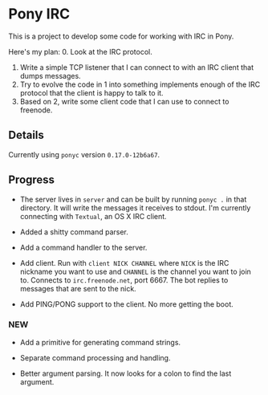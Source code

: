 # Pony IRC

This is a project to develop some code for working with IRC in Pony.

Here's my plan:
0. Look at the IRC protocol.
1. Write a simple TCP listener that I can connect to with an IRC client that dumps messages.
2. Try to evolve the code in 1 into something implements enough of the IRC protocol that the client is happy to talk to it.
3. Based on 2, write some client code that I can use to connect to freenode.

## Details

Currently using `ponyc` version `0.17.0-12b6a67`.

## Progress

* The server lives in `server` and can be built by running `ponyc .`
  in that directory. It will write the messages it receives to
  stdout. I'm currently connecting with `Textual`, an OS X IRC client.

* Added a shitty command parser.

* Add a command handler to the server.

* Add client. Run with `client NICK CHANNEL` where `NICK` is the IRC
  nickname you want to use and `CHANNEL` is the channel you want to
  join to. Connects to `irc.freenode.net`, port 6667. The bot replies
  to messages that are sent to the nick.

* Add PING/PONG support to the client. No more getting the boot.

### NEW

* Add a primitive for generating command strings.

* Separate command processing and handling.

* Better argument parsing. It now looks for a colon to find the last
  argument.
